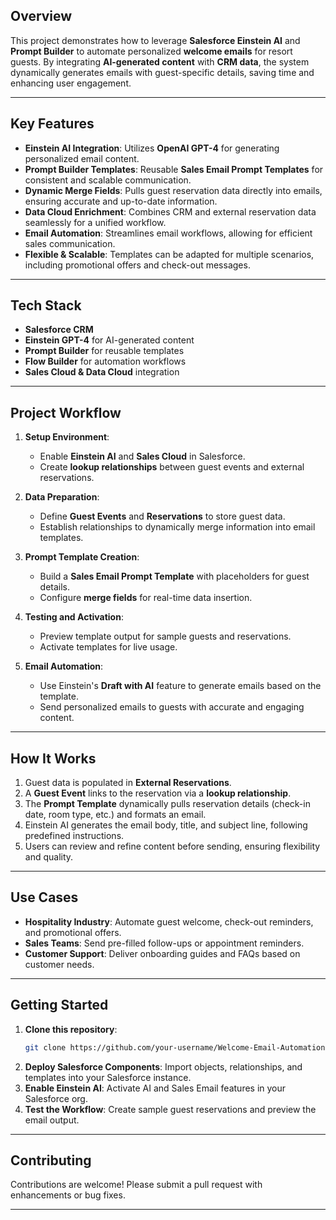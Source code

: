 ## **Overview**  
This project demonstrates how to leverage **Salesforce Einstein AI** and **Prompt Builder** to automate personalized **welcome emails** for resort guests. By integrating **AI-generated content** with **CRM data**, the system dynamically generates emails with guest-specific details, saving time and enhancing user engagement.  

---

## **Key Features**  

- **Einstein AI Integration**: Utilizes **OpenAI GPT-4** for generating personalized email content.  
- **Prompt Builder Templates**: Reusable **Sales Email Prompt Templates** for consistent and scalable communication.  
- **Dynamic Merge Fields**: Pulls guest reservation data directly into emails, ensuring accurate and up-to-date information.  
- **Data Cloud Enrichment**: Combines CRM and external reservation data seamlessly for a unified workflow.  
- **Email Automation**: Streamlines email workflows, allowing for efficient sales communication.  
- **Flexible & Scalable**: Templates can be adapted for multiple scenarios, including promotional offers and check-out messages.  

---

## **Tech Stack**  

- **Salesforce CRM**  
- **Einstein GPT-4** for AI-generated content  
- **Prompt Builder** for reusable templates  
- **Flow Builder** for automation workflows  
- **Sales Cloud & Data Cloud** integration  

---

## **Project Workflow**  

1. **Setup Environment**:  
   - Enable **Einstein AI** and **Sales Cloud** in Salesforce.  
   - Create **lookup relationships** between guest events and external reservations.  

2. **Data Preparation**:  
   - Define **Guest Events** and **Reservations** to store guest data.  
   - Establish relationships to dynamically merge information into email templates.  

3. **Prompt Template Creation**:  
   - Build a **Sales Email Prompt Template** with placeholders for guest details.  
   - Configure **merge fields** for real-time data insertion.  

4. **Testing and Activation**:  
   - Preview template output for sample guests and reservations.  
   - Activate templates for live usage.  

5. **Email Automation**:  
   - Use Einstein's **Draft with AI** feature to generate emails based on the template.  
   - Send personalized emails to guests with accurate and engaging content.  

---

## **How It Works**  

1. Guest data is populated in **External Reservations**.  
2. A **Guest Event** links to the reservation via a **lookup relationship**.  
3. The **Prompt Template** dynamically pulls reservation details (check-in date, room type, etc.) and formats an email.  
4. Einstein AI generates the email body, title, and subject line, following predefined instructions.  
5. Users can review and refine content before sending, ensuring flexibility and quality.  

---

## **Use Cases**  

- **Hospitality Industry**: Automate guest welcome, check-out reminders, and promotional offers.  
- **Sales Teams**: Send pre-filled follow-ups or appointment reminders.  
- **Customer Support**: Deliver onboarding guides and FAQs based on customer needs.  

---

## **Getting Started**  

1. **Clone this repository**:  
   ```bash
   git clone https://github.com/your-username/Welcome-Email-Automation.git
   ```  
2. **Deploy Salesforce Components**: Import objects, relationships, and templates into your Salesforce instance.  
3. **Enable Einstein AI**: Activate AI and Sales Email features in your Salesforce org.  
4. **Test the Workflow**: Create sample guest reservations and preview the email output.  

---

## **Contributing**  
Contributions are welcome! Please submit a pull request with enhancements or bug fixes.  

---
